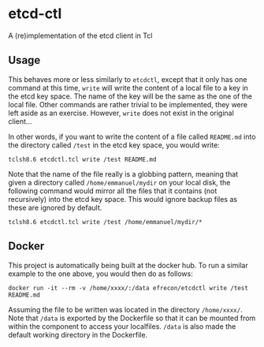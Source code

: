 # etcd-ctl

A (re)implementation of the etcd client in Tcl

## Usage

This behaves more or less similarly to `etcdctl`, except that it only
has one command at this time, `write` will write the content of a
local file to a key in the etcd key space.  The name of the key will
be the same as the one of the local file.  Other commands are rather
trivial to be implemented, they were left aside as an exercise.
However, `write` does not exist in the original client...

In other words, if you want to write the content of a file called
`README.md` into the directory called `/test` in the etcd key space,
you would write:

    tclsh8.6 etcdctl.tcl write /test README.md

Note that the name of the file really is a globbing pattern, meaning
that given a directory called `/home/emmanuel/mydir` on your local
disk, the following command would mirror all the files that it
contains (not recursively) into the etcd key space.  This would ignore
backup files as these are ignored by default.

    tclsh8.6 etcdctl.tcl write /test /home/emmanuel/mydir/*

## Docker

This project is automatically being built at the docker hub. To run a
similar example to the one above, you would then do as follows:

    docker run -it --rm -v /home/xxxx/:/data efrecon/etcdctl write /test README.md

Assuming the file to be written was located in the directory
`/home/xxxx/`.  Note that `/data` is exported by the Dockerfile so
that it can be mounted from within the component to access your
localfiles.  `/data` is also made the default working directory in the
Dockerfile.